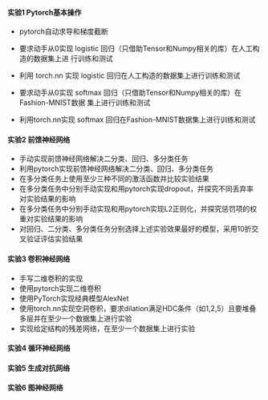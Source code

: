 #### 实验1 Pytorch基本操作

* pytorch自动求导和梯度截断

* 要求动手从0实现 logistic 回归（只借助Tensor和Numpy相关的库）在人工构造的数据集上进 行训练和测试
* 利用 torch.nn 实现 logistic 回归在人工构造的数据集上进行训练和测试
* 要求动手从0实现 softmax 回归（只借助Tensor和Numpy相关的库）在Fashion-MNIST数据 集上进行训练和测试
* 利用torch.nn实现 softmax 回归在Fashion-MNIST数据集上进行训练和测试

#### 实验2 前馈神经网络

* 手动实现前馈神经网络解决二分类、回归、多分类任务
* 利用pytorch实现前馈神经网络解决二分类、回归、多分类任务
* 在多分类任务上使用至少三种不同的激活函数并比较实验结果
* 在多分类任务中分别手动实现和用pytorch实现dropout，并探究不同丢弃率对实验结果的影响
* 在多分类任务中分别手动实现和用pytorch实现L2正则化，并探究惩罚项的权重对实验结果的影响
* 对回归、二分类、多分类任务分别选择上述实验效果最好的模型，采用10折交叉验证评估实验结果

#### 实验3 卷积神经网络

* 手写二维卷积的实现
* 使用pytorch实现二维卷积
* 使用PyTorch实现经典模型AlexNet
* 使用torch.nn实现空洞卷积，要求dilation满足HDC条件（如1,2,5）且要堆叠多层并在至少一个数据集上进行实验
* 实现给定结构的残差网络，在至少一个数据集上进行实验

#### 实验4 循环神经网络

#### 实验5 生成对抗网络

#### 实验6 图神经网络



